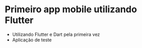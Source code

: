 # Primeiro app mobile utilizando Flutter
 - Utilizando Flutter e Dart pela primeira vez
 - Aplicação de teste